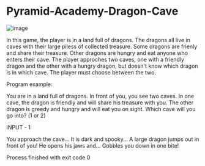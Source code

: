 # Pyramid-Academy-Dragon-Cave
![image](https://user-images.githubusercontent.com/61062296/174857539-4f2c8965-5cc2-4424-abc6-c50414e8c5fa.png)

In this game, the player is in a land full of dragons. The dragons all live in caves with their large piless of collected treasure. Some dragons are frienly and share their treasure. Other dragons are hungry and eat anyone who enters their cave. The player approches two caves, one with a friendly dragon and the other with a hungry dragon, but doesn't know which dragon is in which cave. The player must choose between the two.

Program example:

You are in a land full of dragons. In front of you, you see two caves. In one cave, the dragon is friendly and will share his treasure with you. The other dragon is greedy and hungry and will eat you on sight. Which cave will you go into? (1 or 2)

INPUT - 1

You approach the cave... 
It is dark and spooky...
A large dragon jumps out in front of you! He opens his jaws and...
Gobbles you down in one bite!

Process finished with exit code 0
